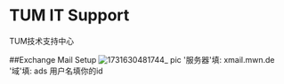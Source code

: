 # TUM IT Support
TUM技术支持中心

##Exchange Mail Setup
![1731630481744_ pic](https://user-images.githubusercontent.com/33310255/131633134-acf8d05c-5274-4a2c-b846-511ad35062d8.jpg)
'服务器'填:
xmail.mwn.de 
'域'填: ads 
用户名填你的id
